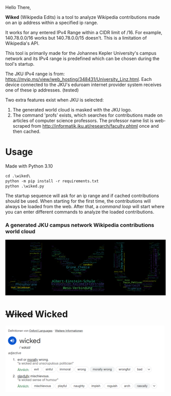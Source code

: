 Hello There,

**Wiked** (Wikipedia Edits) is a tool to analyze Wikipedia contributions made on an ip address within a specified ip range.

It works for any entered IPv4 Range within a CIDR limit of /16. 
For example, 140.78.0.0/16 works but 140.78.0.0/15 doesn't.
This is a limitation of Wikipedia's API.

This tool is primarily made for the Johannes Kepler University's campus network and its IPv4 range is predefined which can be chosen during the tool's startup. 

The JKU IPv4 range is from: https://myip.ms/view/web_hosting/348431/University_Linz.html.
Each device connected to the JKU's eduroam internet provider system receives one of these ip addresses. (tested)

Two extra features exist when JKU is selected: 
1. The generated world cloud is masked with the JKU logo.
2. The command 'profs' exists, which searches for contributions made on articles of computer science professors. The professor name list is web-scraped from http://informatik.jku.at/research/faculty.phtml once and then cached.

# Usage

Made with Python 3.10

```
cd .\wiked\
python -m pip install -r requirements.txt
python .\wiked.py
```

The startup sequence will ask for an ip range and if cached contributions should be used. When starting for the first time, the contributions will always be loaded from the web. After that, a *command loop* will start where you can enter different commands to analyze the loaded contributions.

### A generated JKU campus network Wikipedia contributions world cloud
<img src="example_jku_cloud.png" width="750">

# ~~Wiked~~ Wicked
<img src="wicked.png" width="500">
